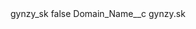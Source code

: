 <?xml version="1.0" encoding="UTF-8"?>
<CustomMetadata xmlns="http://soap.sforce.com/2006/04/metadata" xmlns:xsi="http://www.w3.org/2001/XMLSchema-instance" xmlns:xsd="http://www.w3.org/2001/XMLSchema">
    <label>gynzy_sk</label>
    <protected>false</protected>
    <values>
        <field>Domain_Name__c</field>
        <value xsi:type="xsd:string">gynzy.sk</value>
    </values>
</CustomMetadata>
